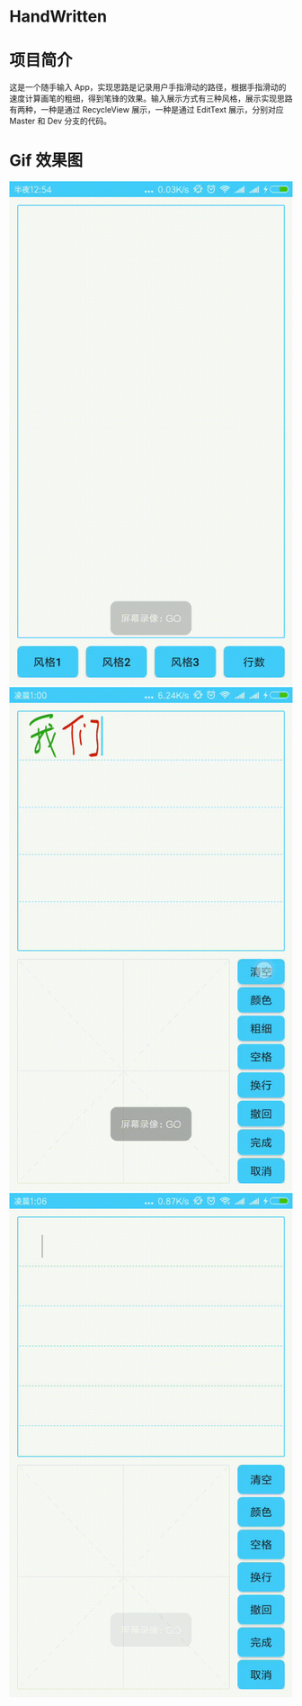 # HandWritten  

# 项目简介  

这是一个随手输入 App，实现思路是记录用户手指滑动的路径，根据手指滑动的速度计算画笔的粗细，得到笔锋的效果。输入展示方式有三种风格，展示实现思路有两种，一种是通过 RecycleView 展示，一种是通过 EditText 展示，分别对应 Master 和 Dev 分支的代码。

# Gif 效果图
![](https://github.com/123lxw123/HandWritten/blob/dev/Screenshots/录像-2018-05-31-00-54-34.gif)  
![](https://github.com/123lxw123/HandWritten/blob/dev/Screenshots/录像-2018-05-31-01-00-47.gif)  
![](https://github.com/123lxw123/HandWritten/blob/dev/Screenshots/录像-2018-05-31-01-06-37.gif)  

